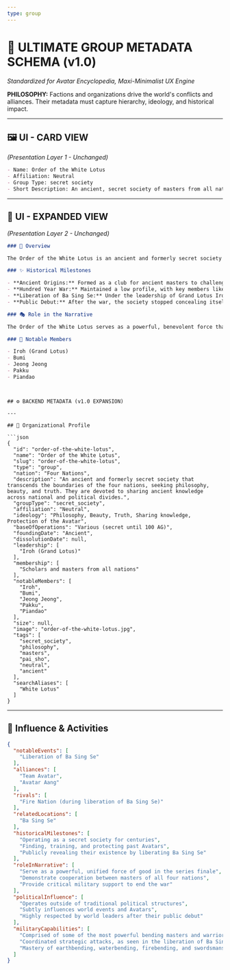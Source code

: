 ```yaml
---
type: group
---
```


# 🏰 ULTIMATE GROUP METADATA SCHEMA (v1.0)

*Standardized for Avatar Encyclopedia, Maxi-Minimalist UX Engine*

**PHILOSOPHY:** Factions and organizations drive the world's conflicts and alliances. Their metadata must capture hierarchy, ideology, and historical impact.

---

## 🖼️ UI - CARD VIEW
*(Presentation Layer 1 - Unchanged)*

```md
- Name: Order of the White Lotus
- Affiliation: Neutral
- Group Type: secret society
- Short Description: An ancient, secret society of masters from all nations, dedicated to sharing knowledge and seeking philosophy, beauty, and truth, who emerge to aid the Avatar.
```

---

## 📖 UI - EXPANDED VIEW
*(Presentation Layer 2 - Unchanged)*

```md
### 📖 Overview

The Order of the White Lotus is an ancient and formerly secret society that transcends the boundaries of the four nations. Formed by scholars and masters from around the world, the group is dedicated to the pursuit of philosophy, beauty, and truth. Members communicate their affiliation through the strategic placement of tiles in the game of Pai Sho. While historically operating from the shadows to guide and protect the Avatar, the Order revealed itself publicly at the end of the Hundred Year War to liberate Ba Sing Se from Fire Nation control.

### ✨ Historical Milestones

- **Ancient Origins:** Formed as a club for ancient masters to challenge one another at Pai Sho.
- **Hundred Year War:** Maintained a low profile, with key members like Iroh joining its ranks.
- **Liberation of Ba Sing Se:** Under the leadership of Grand Lotus Iroh, the Order's masters united and retook the Earth Kingdom capital from the Fire Nation during Sozin's Comet.
- **Public Debut:** After the war, the society stopped concealing itself and began to serve the world and the Avatar more openly.

### 🎭 Role in the Narrative

The Order of the White Lotus serves as a powerful, benevolent force that reveals itself in the final act of the Hundred Year War. They represent a level of wisdom and cooperation that transcends national conflict. Their intervention is crucial, as they single-handedly liberate Ba Sing Se, demonstrating the combined strength of the world's greatest masters and providing critical support to Team Avatar's final mission.

### 🌟 Notable Members

- Iroh (Grand Lotus)
- Bumi
- Jeong Jeong
- Pakku
- Piandao
```

```


## ⚙️ BACKEND METADATA (v1.0 EXPANSION)

---

## 🧮 Organizational Profile

```json
{
  "id": "order-of-the-white-lotus",
  "name": "Order of the White Lotus",
  "slug": "order-of-the-white-lotus",
  "type": "group",
  "nation": "Four Nations",
  "description": "An ancient and formerly secret society that transcends the boundaries of the four nations, seeking philosophy, beauty, and truth. They are devoted to sharing ancient knowledge across national and political divides.",
  "groupType": "secret_society",
  "affiliation": "Neutral",
  "ideology": "Philosophy, Beauty, Truth, Sharing knowledge, Protection of the Avatar",
  "baseOfOperations": "Various (secret until 100 AG)",
  "foundingDate": "Ancient",
  "dissolutionDate": null,
  "leadership": [
    "Iroh (Grand Lotus)"
  ],
  "membership": [
    "Scholars and masters from all nations"
  ],
  "notableMembers": [
    "Iroh",
    "Bumi",
    "Jeong Jeong",
    "Pakku",
    "Piandao"
  ],
  "size": null,
  "image": "order-of-the-white-lotus.jpg",
  "tags": [
    "secret_society",
    "philosophy",
    "masters",
    "pai_sho",
    "neutral",
    "ancient"
  ],
  "searchAliases": [
    "White Lotus"
  ]
}
```

---

## 📜 Influence & Activities

```json
{
  "notableEvents": [
    "Liberation of Ba Sing Se"
  ],
  "alliances": [
    "Team Avatar",
    "Avatar Aang"
  ],
  "rivals": [
    "Fire Nation (during liberation of Ba Sing Se)"
  ],
  "relatedLocations": [
    "Ba Sing Se"
  ],
  "historicalMilestones": [
    "Operating as a secret society for centuries",
    "Finding, training, and protecting past Avatars",
    "Publicly revealing their existence by liberating Ba Sing Se"
  ],
  "roleInNarrative": [
    "Serve as a powerful, unified force of good in the series finale",
    "Demonstrate cooperation between masters of all four nations",
    "Provide critical military support to end the war"
  ],
  "politicalInfluence": [
    "Operates outside of traditional political structures",
    "Subtly influences world events and Avatars",
    "Highly respected by world leaders after their public debut"
  ],
  "militaryCapabilities": [
    "Comprised of some of the most powerful bending masters and warriors in the world",
    "Coordinated strategic attacks, as seen in the liberation of Ba Sing Se",
    "Mastery of earthbending, waterbending, firebending, and swordsmanship"
  ]
}
``` 